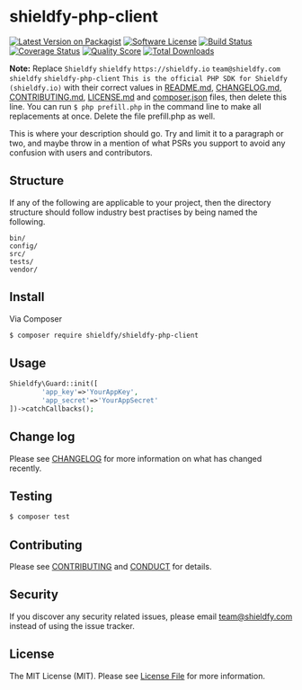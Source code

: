 # shieldfy-php-client

[![Latest Version on Packagist][ico-version]][link-packagist]
[![Software License][ico-license]](LICENSE.md)
[![Build Status][ico-travis]][link-travis]
[![Coverage Status][ico-scrutinizer]][link-scrutinizer]
[![Quality Score][ico-code-quality]][link-code-quality]
[![Total Downloads][ico-downloads]][link-downloads]

**Note:** Replace ```Shieldfy``` ```shieldfy``` ```https://shieldfy.io``` ```team@shieldfy.com``` ```shieldfy``` ```shieldfy-php-client``` ```This is the official PHP SDK for Shieldfy (shieldfy.io)``` with their correct values in [README.md](README.md), [CHANGELOG.md](CHANGELOG.md), [CONTRIBUTING.md](CONTRIBUTING.md), [LICENSE.md](LICENSE.md) and [composer.json](composer.json) files, then delete this line. You can run `$ php prefill.php` in the command line to make all replacements at once. Delete the file prefill.php as well.

This is where your description should go. Try and limit it to a paragraph or two, and maybe throw in a mention of what
PSRs you support to avoid any confusion with users and contributors.

## Structure

If any of the following are applicable to your project, then the directory structure should follow industry best practises by being named the following.

```
bin/        
config/
src/
tests/
vendor/
```


## Install

Via Composer

``` bash
$ composer require shieldfy/shieldfy-php-client
```

## Usage

``` php
Shieldfy\Guard::init([
        'app_key'=>'YourAppKey',
        'app_secret'=>'YourAppSecret'
])->catchCallbacks();
```

## Change log

Please see [CHANGELOG](CHANGELOG.md) for more information on what has changed recently.

## Testing

``` bash
$ composer test
```

## Contributing

Please see [CONTRIBUTING](CONTRIBUTING.md) and [CONDUCT](CONDUCT.md) for details.

## Security

If you discover any security related issues, please email team@shieldfy.com instead of using the issue tracker.



## License

The MIT License (MIT). Please see [License File](LICENSE.md) for more information.

[ico-version]: https://img.shields.io/packagist/v/shieldfy/shieldfy-php-client.svg?style=flat-square
[ico-license]: https://img.shields.io/badge/license-MIT-brightgreen.svg?style=flat-square
[ico-travis]: https://img.shields.io/travis/shieldfy/shieldfy-php-client/master.svg?style=flat-square
[ico-scrutinizer]: https://img.shields.io/scrutinizer/coverage/g/shieldfy/shieldfy-php-client.svg?style=flat-square
[ico-code-quality]: https://img.shields.io/scrutinizer/g/shieldfy/shieldfy-php-client.svg?style=flat-square
[ico-downloads]: https://img.shields.io/packagist/dt/shieldfy/shieldfy-php-client.svg?style=flat-square

[link-packagist]: https://packagist.org/packages/shieldfy/shieldfy-php-client
[link-travis]: https://travis-ci.org/shieldfy/shieldfy-php-client
[link-scrutinizer]: https://scrutinizer-ci.com/g/shieldfy/shieldfy-php-client/code-structure
[link-code-quality]: https://scrutinizer-ci.com/g/shieldfy/shieldfy-php-client
[link-downloads]: https://packagist.org/packages/shieldfy/shieldfy-php-client
